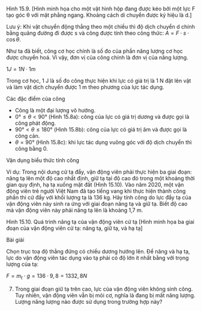 Hình 15.9.
[Hình minh họa cho một vật hình hộp đang được kéo bởi một lực F tạo góc θ với mặt phẳng ngang. Khoảng cách di chuyển được ký hiệu là d.]

Lưu ý: Khi vật chuyển động thẳng theo một chiều thì độ dịch chuyển d chính bằng quãng đường đi được s và công được tính theo công thức: $A = F \cdot s \cdot \cos \theta$.

Như ta đã biết, công cơ học chính là số đo của phần năng lượng cơ học được chuyển hoá. Vì vậy, đơn vị của công chính là đơn vị của năng lượng.

$1 J = 1 N \cdot 1 m$

Trong cơ học, 1 J là số đo công thực hiện khi lực có giá trị là 1 N đặt lên vật và làm vật dịch chuyển được 1 m theo phương của lực tác dụng.

Các đặc điểm của công
- Công là một đại lượng vô hướng.
- $0° ≤ θ < 90°$ (Hình 15.8a): công của lực có giá trị dương và được gọi là công phát động.
- $90° < θ ≤ 180°$ (Hình 15.8b): công của lực có giá trị âm và được gọi là công cản.
- $θ = 90°$ (Hình 15.8c): khi lực tác dụng vuông góc với độ dịch chuyển thì công bằng 0.

Vận dụng biểu thức tính công

Ví dụ: Trong nội dung cử tạ đẩy, vận động viên phải thực hiện ba giai đoạn: nâng tạ lên một độ cao nhất định, giữ tạ tại độ cao đó trong một khoảng thời gian quy định, hạ tạ xuống mặt đất (Hình 15.10). Vào năm 2020, một vận động viên trẻ người Việt Nam đã tạo tiếng vang khi thực hiện thành công phần thi cử đẩy với khối lượng tạ là 136 kg. Hãy tính công do lực đẩy tạ của vận động viên này sinh ra ứng với giai đoạn nâng tạ và giữ tạ. Biết độ cao mà vận động viên này phải nâng tạ lên là khoảng 1,7 m.

Hình 15.10. Quá trình nâng tạ của vận động viên cử tạ
[Hình minh họa ba giai đoạn của vận động viên cử tạ: nâng tạ, giữ tạ, và hạ tạ]

Bài giải

Chọn trục toạ độ thẳng đứng có chiều dương hướng lên.
Để nâng và hạ tạ, lực do vận động viên tác dụng vào tạ phải có độ lớn ít nhất bằng với trọng lượng của tạ:

$F = m_t \cdot g = 136 \cdot 9,8 = 1332,8 N$

7. Trong giai đoạn giữ tạ trên cao, lực của vận động viên không sinh công. Tuy nhiên, vận động viên vẫn bị mỏi cơ, nghĩa là đang bị mất năng lượng. Lượng năng lượng nào được sử dụng trong trường hợp này?